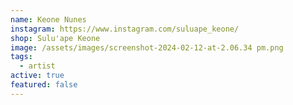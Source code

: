 ```yaml
---
name: Keone Nunes
instagram: https://www.instagram.com/suluape_keone/
shop: Sulu'ape Keone
image: /assets/images/screenshot-2024-02-12-at-2.06.34 pm.png
tags:
  - artist
active: true
featured: false
---
```

